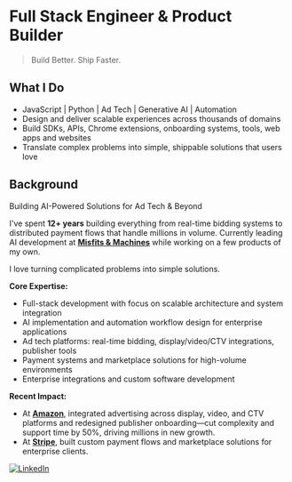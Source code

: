 # Full Stack Engineer & Product Builder

> Build Better. Ship Faster.

## What I Do 
- JavaScript | Python | Ad Tech | Generative AI | Automation
- Design and deliver scalable experiences across thousands of domains  
- Build SDKs, APIs, Chrome extensions, onboarding systems, tools, web apps and websites
- Translate complex problems into simple, shippable solutions that users love

## Background
Building AI-Powered Solutions for Ad Tech & Beyond

I've spent **12+ years** building everything from real-time bidding systems to distributed payment flows that handle millions in volume. Currently leading AI development at **[Misfits & Machines](https://misfitsandmachines.com)** while working on a few products of my own.

I love turning complicated problems into simple solutions.

**Core Expertise:** 
- Full-stack development with focus on scalable architecture and system integration
- AI implementation and automation workflow design for enterprise applications
- Ad tech platforms: real-time bidding, display/video/CTV integrations, publisher tools
- Payment systems and marketplace solutions for high-volume environments
- Enterprise integrations and custom software development

**Recent Impact:**
- At **[Amazon](https://aps.amazon.com)**, integrated advertising across display, video, and CTV platforms and redesigned publisher onboarding—cut complexity and support time by 50%, driving millions in new growth.
- At **[Stripe](https://stripe.com)**, built custom payment flows and marketplace solutions for enterprise clients.

[![LinkedIn](https://custom-icon-badges.demolab.com/badge/LinkedIn-0A66C2?logo=linkedin-white&logoColor=fff)](https://www.linkedin.com/in/jcottam/)
